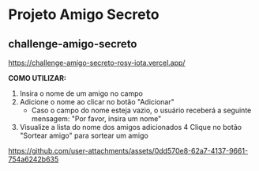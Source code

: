 # Projeto Amigo Secreto
## challenge-amigo-secreto

https://challenge-amigo-secreto-rosy-iota.vercel.app/

**COMO UTILIZAR:**
1. Insira o nome de um amigo no campo
2. Adicione o nome ao clicar no botão "Adicionar"
   - Caso o campo do nome esteja vazio, o usuário receberá a seguinte mensagem: "Por favor, insira um nome"
3. Visualize a lista do nome dos amigos adicionados
4 Clique no botão "Sortear amigo" para sortear um amigo

https://github.com/user-attachments/assets/0dd570e8-62a7-4137-9661-754a6242b635



